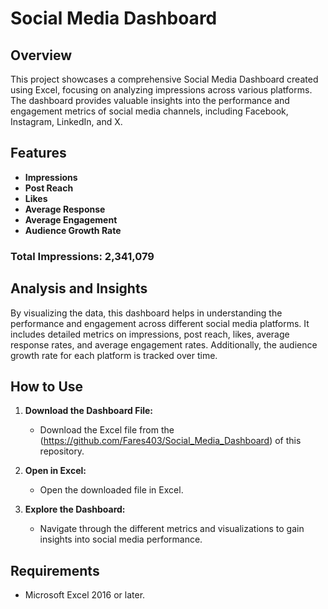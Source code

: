 # Social Media Dashboard

## Overview

This project showcases a comprehensive Social Media Dashboard created using Excel, focusing on analyzing impressions across various platforms. The dashboard provides valuable insights into the performance and engagement metrics of social media channels, including Facebook, Instagram, LinkedIn, and X.

## Features

- **Impressions**
- **Post Reach**
- **Likes**
- **Average Response**
- **Average Engagement**
- **Audience Growth Rate**

### Total Impressions: 2,341,079

## Analysis and Insights

By visualizing the data, this dashboard helps in understanding the performance and engagement across different social media platforms. It includes detailed metrics on impressions, post reach, likes, average response rates, and average engagement rates. Additionally, the audience growth rate for each platform is tracked over time.

## How to Use

1. **Download the Dashboard File:**
   - Download the Excel file from the (https://github.com/Fares403/Social_Media_Dashboard) of this repository.

2. **Open in Excel:**
   - Open the downloaded file in Excel.

3. **Explore the Dashboard:**
   - Navigate through the different metrics and visualizations to gain insights into social media performance.

## Requirements

- Microsoft Excel 2016 or later.


